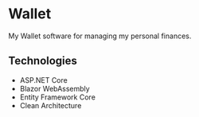 # Wallet
My Wallet software for managing my personal finances.

## Technologies

- ASP.NET Core
- Blazor WebAssembly
- Entity Framework Core
- Clean Architecture
